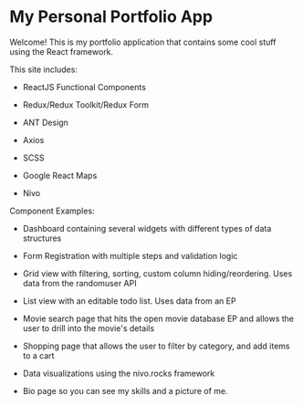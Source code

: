 # My Personal Portfolio App

Welcome! This is my portfolio application that contains some cool stuff using the React framework.

This site includes:

- ReactJS Functional Components

- Redux/Redux Toolkit/Redux Form

- ANT Design

- Axios

- SCSS

- Google React Maps

- Nivo

Component Examples:

- Dashboard containing several widgets with different types of data structures 

- Form Registration with multiple steps and validation logic

- Grid view with filtering, sorting, custom column hiding/reordering. Uses data from the randomuser API

- List view with an editable todo list. Uses data from an EP

- Movie search page that hits the open movie database EP and allows the user to drill into the movie's details

- Shopping page that allows the user to filter by category, and add items to a cart

- Data visualizations using the nivo.rocks framework

- Bio page so you can see my skills and a picture of me.